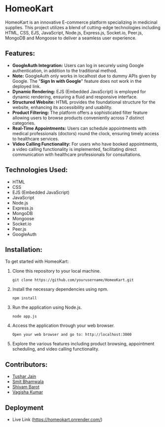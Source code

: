 # HomeoKart

HomeoKart is an innovative E-commerce platform specializing in medicinal supplies. This project utilizes a blend of cutting-edge technologies including HTML, CSS, EJS, JavaScript, Node.js, Express.js, Socket.io, Peer.js, MongoDB and Mongoose to deliver a seamless user experience.

## Features:

- **GoogleAuth Integration:** Users can log in securely using Google authentication, in addition to the traditional method.
- **Note:** GoogleAuth only works in localhost due to dummy APIs given by Google. The "**Sign In with Google**" feature does not work in the deployed link.
- **Dynamic Rendering:** EJS (Embedded JavaScript) is employed for dynamic rendering, ensuring a fluid and responsive interface.
- **Structured Website:** HTML provides the foundational structure for the website, enhancing its accessibility and usability.
- **Product Filtering:** The platform offers a sophisticated filter feature allowing users to browse products conveniently across 7 distinct categories.
- **Real-Time Appointments:** Users can schedule appointments with medical professionals (doctors) round the clock, ensuring timely access to healthcare services.
- **Video Calling Functionality:** For users who have booked appointments, a video calling functionality is implemented, facilitating direct communication with healthcare professionals for consultations.

## Technologies Used:

- HTML
- CSS
- EJS (Embedded JavaScript)
- JavaScript
- Node.js
- Express.js
- MongoDB
- Mongoose
- Socket.io
- Peer.js
- GoogleAuth
## Installation:

To get started with HomeoKart:

1. Clone this repository to your local machine.
    ```
    git clone https://github.com/yourusername/HomeoKart.git
    ```
2. Install the necessary dependencies using npm.
    ```
    npm install
    ```
3. Run the application using Node.js.
    ```
    node app.js
    ```
4. Access the application through your web browser.
    ```
    Open your web browser and go to: http://localhost:3000
    ```
5. Explore the various features including product browsing, appointment scheduling, and video calling functionality.

## Contributors:

- [Tushar Jain](https://www.github.com/tusharjain24)
- [Smit Bhamwala](https://github.com/SmitBhamwala)
- [Shivam Barot](https://github.com/ShivamBarot2602)
- [Vagisha Kumar](https://github.com/vagishakumar)


## Deployment

- Live Link (https://homeokart.onrender.com/)
